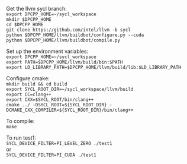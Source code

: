 Get the llvm sycl branch:   
`export DPCPP_HOME=~/sycl_workspace`   
`mkdir $DPCPP_HOME`   
`cd $DPCPP_HOME`   
`git clone https://github.com/intel/llvm -b sycl`   
`python $DPCPP_HOME/llvm/buildbot/configure.py --cuda`   
`python $DPCPP_HOME/llvm/buildbot/compile.py`   
   
Set up the environment variables:   
`export DPCPP_HOME=~/sycl_workspace`   
`export PATH=$DPCPP_HOME/llvm/build/bin:$PATH`   
`export LD_LIBRARY_PATH=$DPCPP_HOME/llvm/build/lib:$LD_LIBRARY_PATH`   
   
Configure cmake:   
`mkdir build && cd build`   
`export SYCL_ROOT_DIR=~/sycl_workspace/llvm/build`      
`export CC=clang++`      
`export CXX=$SYCL_ROOT/bin/clang++`       
`cmake ../ -DSYCL_ROOT=${SYCL_ROOT_DIR} -DCMAKE_CXX_COMPILER=${SYCL_ROOT_DIR}/bin/clang++`   
   
To compile:   
`make`   
   
To run test1:   
`SYCL_DEVICE_FILTER=PI_LEVEL_ZERO ./test1`  
or    
`SYCL_DEVICE_FILTER=PI_CUDA ./test1`  

